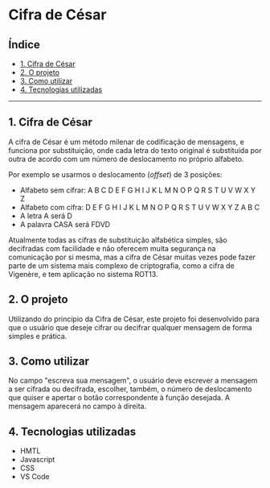 # Cifra de César

## Índice

* [1. Cifra de César](#1-cifra-de-cesar)
* [2. O projeto](#2-o-projeto)
* [3. Como utilizar](#3-como-utilizar)
* [4. Tecnologias utilizadas](#4-tecnologias-utilizadas)

***

## 1. Cifra de César

A cifra de César é um método milenar de codificação de mensagens, e funciona por substituição, 
onde cada letra do texto original é substituída por outra de acordo com um número de deslocamento
no próprio alfabeto.

Por exemplo se usarmos o deslocamento (_offset_) de 3 posições:

* Alfabeto sem cifrar: A B C D E F G H I J K L M N O P Q R S T U V W X Y Z
* Alfabeto com cifra:  D E F G H I J K L M N O P Q R S T U V W X Y Z A B C
* A letra A será D
* A palavra CASA será FDVD

Atualmente todas as cifras de substituição alfabética simples, são decifradas
com facilidade e não oferecem muita segurança na comunicação por si mesma,
mas a cifra de César muitas vezes pode fazer parte de um sistema
mais complexo de criptografia, como
a cifra de Vigenère, e tem aplicação no sistema ROT13.

## 2. O projeto

Utilizando do princípio da Cifra de César, este projeto foi desenvolvido
para que o usuário que deseje cifrar ou decifrar qualquer mensagem de forma simples
e prática.

## 3. Como utilizar

No campo "escreva sua mensagem", o usuário deve escrever a mensagem a ser cifrada ou 
decifrada, escolher, também, o número de deslocamento que quiser e apertar o botão
correspondente à função desejada. A mensagem aparecerá no campo à direita.  

## 4. Tecnologias utilizadas

* HMTL
* Javascript
* CSS
* VS Code
